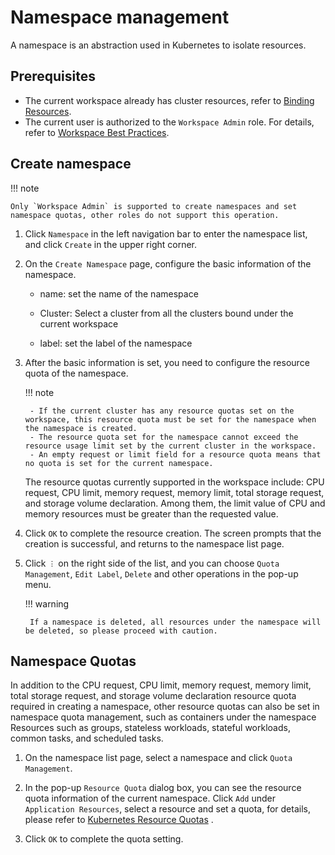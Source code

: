 # Namespace management

A namespace is an abstraction used in Kubernetes to isolate resources.

## Prerequisites

- The current workspace already has cluster resources, refer to [Binding Resources](../../../ghippo/user-guide/workspace/quota.md).
- The current user is authorized to the `Workspace Admin` role. For details, refer to [Workspace Best Practices](../../../ghippo/user-guide/workspace/wsbp.md).

## Create namespace

!!! note

    Only `Workspace Admin` is supported to create namespaces and set namespace quotas, other roles do not support this operation.

1. Click `Namespace` in the left navigation bar to enter the namespace list, and click `Create` in the upper right corner.

    

2. On the `Create Namespace` page, configure the basic information of the namespace.

    

    - name: set the name of the namespace

    - Cluster: Select a cluster from all the clusters bound under the current workspace

    - label: set the label of the namespace

3. After the basic information is set, you need to configure the resource quota of the namespace.

    !!! note

        - If the current cluster has any resource quotas set on the workspace, this resource quota must be set for the namespace when the namespace is created.
        - The resource quota set for the namespace cannot exceed the resource usage limit set by the current cluster in the workspace.
        - An empty request or limit field for a resource quota means that no quota is set for the current namespace.

    The resource quotas currently supported in the workspace include: CPU request, CPU limit, memory request, memory limit, total storage request, and storage volume declaration. Among them, the limit value of CPU and memory resources must be greater than the requested value.

    

4. Click `OK` to complete the resource creation. The screen prompts that the creation is successful, and returns to the namespace list page.

    

5. Click `︙` on the right side of the list, and you can choose `Quota Management`, `Edit Label`, `Delete` and other operations in the pop-up menu.

    !!! warning

        If a namespace is deleted, all resources under the namespace will be deleted, so please proceed with caution.

## Namespace Quotas

In addition to the CPU request, CPU limit, memory request, memory limit, total storage request, and storage volume declaration resource quota required in creating a namespace, other resource quotas can also be set in namespace quota management, such as containers under the namespace Resources such as groups, stateless workloads, stateful workloads, common tasks, and scheduled tasks.

1. On the namespace list page, select a namespace and click `Quota Management`.

    

2. In the pop-up `Resource Quota` dialog box, you can see the resource quota information of the current namespace. Click `Add` under `Application Resources`, select a resource and set a quota, for details, please refer to [Kubernetes Resource Quotas](https://kubernetes.io/docs/concepts/policy/resource-quotas/) .

    

3. Click `OK` to complete the quota setting.
